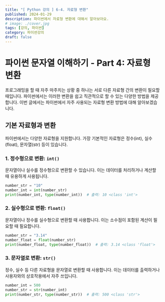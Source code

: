 ```yaml
---
title: "[ Python 강의 ] 6-4. 자료형 변환"
published: 2024-01-29
description: 파이썬에서 자료형 변환에 대해서 알아보아요.
# image: ./cover.jpg
tags: [강의, 파이썬]
category: 파이썬강의
draft: false
---
```


# 파이썬 문자열 이해하기 - Part 4: 자료형 변환

프로그래밍을 할 때 자주 마주치는 상황 중 하나는 서로 다른 자료형 간의 변환이 필요할 때입니다. 파이썬에서는 이러한 변환을 쉽고 직관적으로 할 수 있는 다양한 방법을 제공합니다. 이번 글에서는 파이썬에서 자주 사용되는 자료형 변환 방법에 대해 알아보겠습니다.

## 기본 자료형과 변환

파이썬에서는 다양한 자료형을 지원합니다. 가장 기본적인 자료형은 정수(int), 실수(float), 문자열(str) 등이 있습니다. 

### 1. 정수형으로 변환: `int()`

문자열이나 실수를 정수형으로 변환할 수 있습니다. 이는 데이터를 처리하거나 계산할 때 유용하게 사용됩니다.

```python
number_str = "10"
number_int = int(number_str)
print(number_int, type(number_int))  # 출력: 10 <class 'int'>
```

### 2. 실수형으로 변환: `float()`

문자열이나 정수를 실수형으로 변환할 때 사용합니다. 이는 소수점이 포함된 계산이 필요할 때 필요합니다.

```python
number_str = "3.14"
number_float = float(number_str)
print(number_float, type(number_float))  # 출력: 3.14 <class 'float'>
```

### 3. 문자열로 변환: `str()`

정수, 실수 등 다른 자료형을 문자열로 변환할 때 사용합니다. 이는 데이터를 출력하거나 사용자와의 상호작용에서 자주 쓰입니다.

```python
number_int = 500
number_str = str(number_int)
print(number_str, type(number_str))  # 출력: 500 <class 'str'>
```